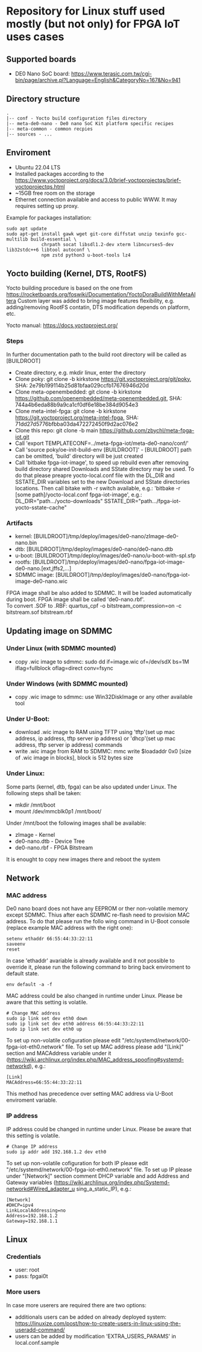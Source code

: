 # Repository for Linux stuff used mostly (but not only) for FPGA IoT uses cases

## Supported boards
* DE0 Nano SoC board: https://www.terasic.com.tw/cgi-bin/page/archive.pl?Language=English&CategoryNo=167&No=941


## Directory structure

```
.
|-- conf - Yocto build configuration files directory
|-- meta-de0-nano - De0 nano SoC Kit platform specific recipes
|-- meta-common - common recpies
|-- sources - ...
```

## Enviroment
* Ubuntu 22.04 LTS
* Installed packages according to the https://www.yoctoproject.org/docs/3.0/brief-yoctoprojectqs/brief-yoctoprojectqs.html
* ~15GB free room on the storage
* Ethernet connection available and access to public WWW. It may requires setting up proxy.

Example for packages installation:

```
sudo apt update
sudo apt-get install gawk wget git-core diffstat unzip texinfo gcc-multilib build-essential \
             chrpath socat libsdl1.2-dev xterm libncurses5-dev lib32stdc++6 libtool autoconf \
             npm zstd python3 u-boot-tools lz4

```

## Yocto building (Kernel, DTS, RootFS)
Yocto building procedure is based on the one from https://rocketboards.org/foswiki/Documentation/YoctoDoraBuildWithMetaAltera
Custom layer was added to bring image features flexibility, e.g. adding/removing RootFS contatin, DTS modification depends on platform, etc.

Yocto manual: https://docs.yoctoproject.org/

### Steps
In further documentation path to the build root directory will be called as [BUILDROOT]
* Create directory, e.g. mkdir linux, enter the directory
* Clone poky: git clone -b kirkstone https://git.yoctoproject.org/git/poky, SHA: 2e79b199114b25d81bfaa029ccfb17676946d20d
* Clone meta-openembedded: git clone -b kirkstone https://github.com/openembedded/meta-openembedded.git, SHA: 744a4b6eda88b9a9ca1cf0df6e18be384d9054e3
* Clone meta-intel-fpga: git clone -b kirkstone https://git.yoctoproject.org/meta-intel-fpga, SHA: 71dd27d5776bfbba03da472272450f9d2ac076e2
* Clone this repo: git clone -b main https://github.com/zbychl/meta-fpga-iot.git
* Call 'export TEMPLATECONF=../meta-fpga-iot/meta-de0-nano/conf/'
* Call 'source poky/oe-init-build-env [BUILDROOT]' - [BUILDROOT] path can be omitted, 'build' directory will be just created
* Call 'bitbake fpga-iot-image', to speed up rebuild even after removing build directory shared Downloads and SState directory may be used. To do that please preapre yocto-local.conf file with the DL_DIR and SSTATE_DIR variables set to the new Download and SState directories locations. Then call bitake with -r switch available, e.g.: 'bitbake -r [some path]/yocto-local.conf fpga-iot-image', e.g.:
DL_DIR="path.../yocto-downloads"
SSTATE_DIR="path.../fpga-iot-yocto-sstate-cache"

### Artifacts
* kernel: [BUILDROOT]/tmp/deploy/images/de0-nano/zImage-de0-nano.bin
* dtb: [BUILDROOT]/tmp/deploy/images/de0-nano/de0-nano.dtb
* u-boot: [BUILDROOT]/tmp/deploy/images/de0-nano/u-boot-with-spl.sfp
* rootfs: [BUILDROOT]/tmp/deploy/images/de0-nano/fpga-iot-image-de0-nano.[ext,jffs2,...]
* SDMMC image: [BUILDROOT]/tmp/deploy/images/de0-nano/fpga-iot-image-de0-nano.wic

FPGA image shall be also added to SDMMC. It will be loaded automatically during boot. FPGA image shall be called 'de0-nano.rbf'.</br>
To convert .SOF to .RBF: quartus_cpf -o bitstream_compression=on -c bitstream.sof bitstream.rbf

## Updating image on SDMMC
### Under Linux (with SDMMC mounted)
* copy .wic image to sdmmc: sudo dd if=image.wic of=/dev/sdX bs=1M iflag=fullblock oflag=direct conv=fsync

### Under Windows (with SDMMC mounted)
* copy .wic image to sdmmc: use Win32DiskImage or any other available tool

### Under U-Boot:
* download .wic image to RAM using TFTP using 'tftp'(set up mac address, ip address, tftp server ip address) or 'dhcp'(set up mac address, tftp server ip address) commands
* write .wic image from RAM to SDMMC: mmc write $loadaddr 0x0 [size of .wic image in blocks], block is 512 bytes size

### Under Linux:
Some parts (kernel, dtb, fpga) can be also updated under Linux. The following steps shall be taken:

* mkdir /mnt/boot
* mount /dev/mmcblk0p1 /mnt/boot/

Under /mnt/boot the following images shall be available:

* zImage - Kernel
* de0-nano.dtb - Device Tree
* de0-nano.rbf - FPGA Bitstream

It is enought to copy new images there and reboot the system

## Network
### MAC address
De0 nano board does not have any EEPROM or ther non-volatile memory except SDMMC. Thius after each SDMMC re-flash need to provision MAC address. To do that please run the follo
wing command in U-Boot console (replace example MAC address with the right one):

```
setenv ethaddr 66:55:44:33:22:11
saveenv
reset
```

In case 'ethaddr' avariable is already available and it not possible to override it, please run the following command to bring back enviroment to default state.

```
env default -a -f
```

MAC address could be also changed in runtime under Linux. Please be aware that this setting is volatile.

```
# Change MAC address
sudo ip link set dev eth0 down
sudo ip link set dev eth0 address 66:55:44:33:22:11
sudo ip link set dev eth0 up
```

To set up non-volatile cofiguration please edit "/etc/systemd/network/00-fpga-iot-eth0.network" file.
To set up MAC address please add "[Link]" section and MACAddress variable under it (https://wiki.archlinux.org/index.php/MAC_address_spoofing#systemd-networkd), e.g.:

```
[Link]
MACAddress=66:55:44:33:22:11
```

This method has precedence over setting MAC address via U-Boot enviroment variable.

### IP address
IP address could be changed in runtime under Linux. Please be aware that this setting is volatile.

```
# Change IP address
sudo ip addr add 192.168.1.2 dev eth0
```

To set up non-volatile cofiguration for both IP please edit "/etc/systemd/network/00-fpga-iot-eth0.network" file.
To set up IP please under "[Network]" section comment DHCP variable and add Address and Gateway variables (https://wiki.archlinux.org/index.php/Systemd-networkd#Wired_adapter_u
sing_a_static_IP), e.g.:

```
[Network]
#DHCP=ipv4
LinkLocalAddressing=no
Address=192.168.1.2
Gateway=192.168.1.1
```

## Linux
### Credentials

* user: root
* pass: fpgai0t

### More users
In case more userers are required there are two options:

* additionals users can be added on already deployed system: https://linuxize.com/post/how-to-create-users-in-linux-using-the-useradd-command/
* users can be added by modification 'EXTRA_USERS_PARAMS' in local.conf.sample
